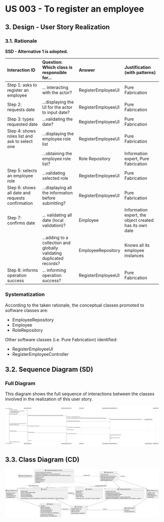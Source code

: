 # US 003 - To register an employee

## 3. Design - User Story Realization 

### 3.1. Rationale

**SSD - Alternative 1 is adopted.**

| Interaction ID | Question: Which class is responsible for... | Answer               | Justification (with patterns)|
|:-------------  |:--------------------- |:---------------------|:--------------------------------------------------------------------------------------------------------------|
| Step 1: asks to register an employee	 |	... interacting with the actor? | RegisterEmployeeUI| Pure Fabrication|
| Step 2: requests date	 |...displaying the UI for the actor to input date?| RegisterEmployeeUI|    Pure Fabrication|
| Step 3: types requested date |...validating the date?  | RegisterEmployeeUI             |Pure Fabrication|
| Step 4: shows roles list and ask to select one|...displaying the employee role list| RegisterEmployeeUI| Pure Fabrication|
| |...obtaining the employee role list? | Role Repository|Information expert, Pure Fabrication |
| Step 5: selects an employee role 		 |...validating selected role|RegisterEmployeeUI|Pure Fabrication|
| Step 6: shows all date and requests confirmation |...displaying all the information before submitting?|RegisterEmployeeUI|Pure Fabrication|              
| Step 7: confirms date |	... validating all date (local validation)? |Employee|Information expert, the object created has its own date|
|         | ...adding to a collection and globally validating duplicated records?     |EmployeeRepository | Knows all its employee instances|
| Step 8: informs operation success		 |	... informing operation success?|RegisterEmployeeUI|Pure Fabrication| 

### Systematization ##

According to the taken rationale, the conceptual classes promoted to software classes are: 

 * EmployeeRepository
 * Employee
 * RoleRepository

Other software classes (i.e. Pure Fabrication) identified: 

 * RegisterEmployeeUI  
 * RegisterEmployeeController


## 3.2. Sequence Diagram (SD)

### Full Diagram

This diagram shows the full sequence of interactions between the classes involved in the realization of this user story.

![Sequence Diagram - Full](svg/US03-SD.svg)


## 3.3. Class Diagram (CD)

![Class Diagram](svg/US03-CD.svg)